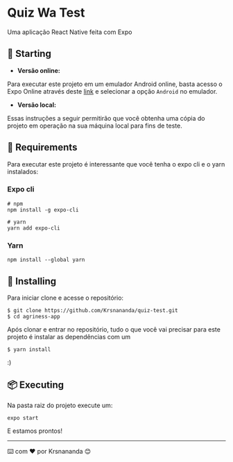 # Quiz Wa Test
Uma aplicação React Native feita com Expo 


## 🚀 Starting


* __Versão online:__

Para executar este projeto em um emulador Android online, basta acesso o Expo Online através deste [link](https://snack.expo.dev/@krsnananda/github.com-krsnananda-quiz-test)
e selecionar a opção `Android` no emulador.

* __Versão local:__

Essas instruções a seguir permitirão que você obtenha uma cópia do projeto em operação na sua máquina local para fins de teste.

## 📜 Requirements
 
 Para executar este projeto é interessante que você tenha o expo cli e o yarn instalados:

### Expo cli

```
# npm 
npm install -g expo-cli

# yarn
yarn add expo-cli
```

### Yarn

```
npm install --global yarn
```


## 🔧 Installing

Para iniciar clone e acesse o repositório:

```
$ git clone https://github.com/Krsnananda/quiz-test.git
$ cd agriness-app
```

Após clonar e entrar no repositório, tudo o que você vai precisar para este projeto é instalar as dependências com um 

```
$ yarn install
```

:)


## 📦 Executing

Na pasta raiz do projeto execute um:

```
expo start
```

E estamos prontos!

---

⌨️ com ❤️ por Krsnananda 😊
